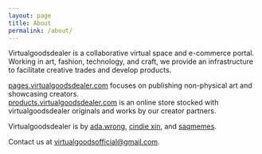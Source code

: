 ```yaml
---
layout: page
title: About
permalink: /about/
---
```


Virtualgoodsdealer is a collaborative virtual space and e-commerce portal. Working in art, fashion, technology, and craft, we provide an infrastructure to facilitate creative trades and develop products.

[pages.virtualgoodsdealer.com](https://pages.virtualgoodsdealer.com/) focuses on publishing non-physical art and showcasing creators.   
[products.virtualgoodsdealer.com](https://products.virtualgoodsdealer.com/) is an online store stocked with virtualgoodsdealer originals and works by our creator partners.

Virtualgoodsdealer is by [ada.wrong](/creatordirectory/adawrong), [cindie xin](/creatordirectory/cindiexin), and [saqmemes](/creatordirectory/saqmemes).

Contact us at [virtualgoodsofficial@gmail.com](mailto:virtualgoodsofficial@gmail.com).

